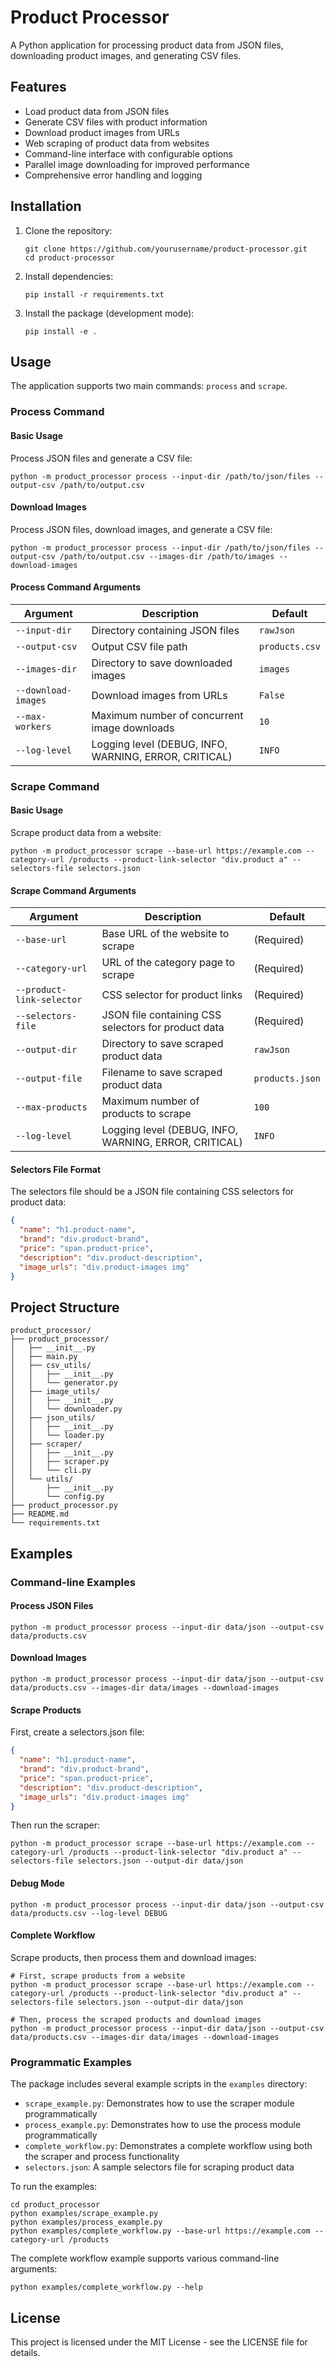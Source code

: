 # Product Processor

A Python application for processing product data from JSON files, downloading product images, and generating CSV files.

## Features

- Load product data from JSON files
- Generate CSV files with product information
- Download product images from URLs
- Web scraping of product data from websites
- Command-line interface with configurable options
- Parallel image downloading for improved performance
- Comprehensive error handling and logging

## Installation

1. Clone the repository:
   ```
   git clone https://github.com/yourusername/product-processor.git
   cd product-processor
   ```

2. Install dependencies:
   ```
   pip install -r requirements.txt
   ```

3. Install the package (development mode):
   ```
   pip install -e .
   ```

## Usage

The application supports two main commands: `process` and `scrape`.

### Process Command

#### Basic Usage

Process JSON files and generate a CSV file:

```
python -m product_processor process --input-dir /path/to/json/files --output-csv /path/to/output.csv
```

#### Download Images

Process JSON files, download images, and generate a CSV file:

```
python -m product_processor process --input-dir /path/to/json/files --output-csv /path/to/output.csv --images-dir /path/to/images --download-images
```

#### Process Command Arguments

| Argument | Description | Default |
|----------|-------------|---------|
| `--input-dir` | Directory containing JSON files | `rawJson` |
| `--output-csv` | Output CSV file path | `products.csv` |
| `--images-dir` | Directory to save downloaded images | `images` |
| `--download-images` | Download images from URLs | `False` |
| `--max-workers` | Maximum number of concurrent image downloads | `10` |
| `--log-level` | Logging level (DEBUG, INFO, WARNING, ERROR, CRITICAL) | `INFO` |

### Scrape Command

#### Basic Usage

Scrape product data from a website:

```
python -m product_processor scrape --base-url https://example.com --category-url /products --product-link-selector "div.product a" --selectors-file selectors.json
```

#### Scrape Command Arguments

| Argument | Description | Default |
|----------|-------------|---------|
| `--base-url` | Base URL of the website to scrape | (Required) |
| `--category-url` | URL of the category page to scrape | (Required) |
| `--product-link-selector` | CSS selector for product links | (Required) |
| `--selectors-file` | JSON file containing CSS selectors for product data | (Required) |
| `--output-dir` | Directory to save scraped product data | `rawJson` |
| `--output-file` | Filename to save scraped product data | `products.json` |
| `--max-products` | Maximum number of products to scrape | `100` |
| `--log-level` | Logging level (DEBUG, INFO, WARNING, ERROR, CRITICAL) | `INFO` |

#### Selectors File Format

The selectors file should be a JSON file containing CSS selectors for product data:

```json
{
  "name": "h1.product-name",
  "brand": "div.product-brand",
  "price": "span.product-price",
  "description": "div.product-description",
  "image_urls": "div.product-images img"
}
```

## Project Structure

```
product_processor/
├── product_processor/
│   ├── __init__.py
│   ├── main.py
│   ├── csv_utils/
│   │   ├── __init__.py
│   │   └── generator.py
│   ├── image_utils/
│   │   ├── __init__.py
│   │   └── downloader.py
│   ├── json_utils/
│   │   ├── __init__.py
│   │   └── loader.py
│   ├── scraper/
│   │   ├── __init__.py
│   │   ├── scraper.py
│   │   └── cli.py
│   └── utils/
│       ├── __init__.py
│       └── config.py
├── product_processor.py
├── README.md
└── requirements.txt
```

## Examples

### Command-line Examples

#### Process JSON Files

```
python -m product_processor process --input-dir data/json --output-csv data/products.csv
```

#### Download Images

```
python -m product_processor process --input-dir data/json --output-csv data/products.csv --images-dir data/images --download-images
```

#### Scrape Products

First, create a selectors.json file:

```json
{
  "name": "h1.product-name",
  "brand": "div.product-brand",
  "price": "span.product-price",
  "description": "div.product-description",
  "image_urls": "div.product-images img"
}
```

Then run the scraper:

```
python -m product_processor scrape --base-url https://example.com --category-url /products --product-link-selector "div.product a" --selectors-file selectors.json --output-dir data/json
```

#### Debug Mode

```
python -m product_processor process --input-dir data/json --output-csv data/products.csv --log-level DEBUG
```

#### Complete Workflow

Scrape products, then process them and download images:

```
# First, scrape products from a website
python -m product_processor scrape --base-url https://example.com --category-url /products --product-link-selector "div.product a" --selectors-file selectors.json --output-dir data/json

# Then, process the scraped products and download images
python -m product_processor process --input-dir data/json --output-csv data/products.csv --images-dir data/images --download-images
```

### Programmatic Examples

The package includes several example scripts in the `examples` directory:

- `scrape_example.py`: Demonstrates how to use the scraper module programmatically
- `process_example.py`: Demonstrates how to use the process module programmatically
- `complete_workflow.py`: Demonstrates a complete workflow using both the scraper and process functionality
- `selectors.json`: A sample selectors file for scraping product data

To run the examples:

```
cd product_processor
python examples/scrape_example.py
python examples/process_example.py
python examples/complete_workflow.py --base-url https://example.com --category-url /products
```

The complete workflow example supports various command-line arguments:

```
python examples/complete_workflow.py --help
```

## License

This project is licensed under the MIT License - see the LICENSE file for details.
